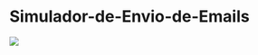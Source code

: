 # Simulador-de-Envio-de-Emails
![](https://scontent.flim15-2.fna.fbcdn.net/v/t1.6435-9/241677506_132132342471920_4631755521525199967_n.png?_nc_cat=106&ccb=1-5&_nc_sid=730e14&_nc_eui2=AeFv1SDIa1j-gglLkJsFZ5qGrq8pZoku3TeurylmiS7dNxmegh4n6Zv0KdVVORzdETk&_nc_ohc=B5W67ZCH65kAX-D2WIf&_nc_ht=scontent.flim15-2.fna&oh=690477cdb8425e56e1afdcc14a4a2320&oe=61602B7F)
